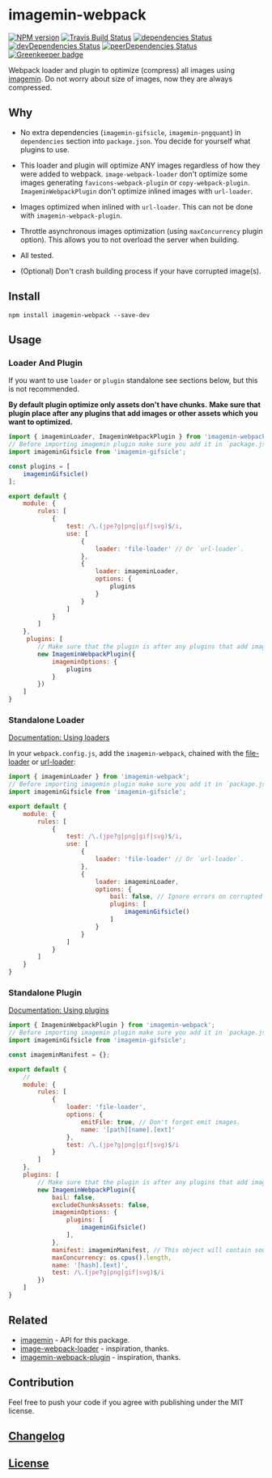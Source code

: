 # imagemin-webpack

[![NPM version](https://img.shields.io/npm/v/imagemin-webpack.svg)](https://www.npmjs.org/package/imagemin-webpack)
[![Travis Build Status](https://img.shields.io/travis/itgalaxy/imagemin-webpack/master.svg?label=build)](https://travis-ci.org/itgalaxy/imagemin-webpack)
[![dependencies Status](https://david-dm.org/itgalaxy/imagemin-webpack/status.svg)](https://david-dm.org/itgalaxy/imagemin-webpack)
[![devDependencies Status](https://david-dm.org/itgalaxy/imagemin-webpack/dev-status.svg)](https://david-dm.org/itgalaxy/imagemin-webpack?type=dev)
[![peerDependencies Status](https://david-dm.org/itgalaxy/imagemin-webpack/peer-status.svg)](https://david-dm.org/itgalaxy/imagemin-webpack?type=peer)
[![Greenkeeper badge](https://badges.greenkeeper.io/itgalaxy/imagemin-webpack.svg)](https://greenkeeper.io/)

Webpack loader and plugin to optimize (compress) all images using [imagemin](https://github.com/imagemin/imagemin).
Do not worry about size of images, now they are always compressed.

## Why

-   No extra dependencies (`imagemin-gifsicle`, `imagemin-pngquant`) in `dependencies` section into `package.json`.
    You decide for yourself what plugins to use.

-   This loader and plugin will optimize ANY images regardless of how they were added to webpack.
    `image-webpack-loader` don't optimize some images generating `favicons-webpack-plugin` or `copy-webpack-plugin`.
    `ImageminWebpackPlugin` don't optimize inlined images with `url-loader`.

-   Images optimized when inlined with `url-loader`. This can not be done with `imagemin-webpack-plugin`.

-   Throttle asynchronous images optimization (using `maxConcurrency` plugin option).
    This allows you to not overload the server when building.

-   All tested.

-   (Optional) Don't crash building process if your have corrupted image(s).

## Install

```shell
npm install imagemin-webpack --save-dev
```

## Usage

### Loader And Plugin

If you want to use `loader` or `plugin` standalone see sections below, but this is not recommended.

**By default plugin optimize only assets don't have chunks.**
**Make sure that plugin place after any plugins that add images or other assets which you want to optimized.**

```js
import { imageminLoader, ImageminWebpackPlugin } from 'imagemin-webpack';
// Before importing imagemin plugin make sure you add it in `package.json` (`dependencies`) and install.
import imageminGifsicle from 'imagemin-gifsicle';

const plugins = [
    imageminGifsicle()
];

export default {
    module: {
        rules: [
            {
                test: /\.(jpe?g|png|gif|svg)$/i,
                use: [
                    {
                        loader: 'file-loader' // Or `url-loader`.
                    },
                    {
                        loader: imageminLoader,
                        options: {
                            plugins
                        }
                    }
                ]
            }
        ]
    },
     plugins: [
        // Make sure that the plugin is after any plugins that add images.
        new ImageminWebpackPlugin({
            imageminOptions: {
                plugins
            }
        })
    ]
}
```

### Standalone Loader

[Documentation: Using loaders](https://webpack.js.org/concepts/loaders/)

In your `webpack.config.js`, add the `imagemin-webpack`, 
chained with the [file-loader](https://github.com/webpack/file-loader) 
or [url-loader](https://github.com/webpack-contrib/url-loader):

```js
import { imageminLoader } from 'imagemin-webpack';
// Before importing imagemin plugin make sure you add it in `package.json` (`dependencies`) and install.
import imageminGifsicle from 'imagemin-gifsicle';

export default {
    module: {
        rules: [
            {
                test: /\.(jpe?g|png|gif|svg)$/i,
                use: [
                    {
                        loader: 'file-loader' // Or `url-loader`.
                    },
                    {
                        loader: imageminLoader,
                        options: {
                            bail: false, // Ignore errors on corrupted images.
                            plugins: [
                                imageminGifsicle()
                            ]
                        }
                    }
                ]
            }
        ]
    }
}
```

### Standalone Plugin

[Documentation: Using plugins](https://webpack.js.org/concepts/plugins/)

```js
import { ImageminWebpackPlugin } from 'imagemin-webpack';
// Before importing imagemin plugin make sure you add it in `package.json` (`dependencies`) and install.
import imageminGifsicle from 'imagemin-gifsicle';

const imageminManifest = {};

export default {
    // 
    module: {
        rules: [
            {
                loader: 'file-loader',
                options: {
                    emitFile: true, // Don't forget emit images.
                    name: '[path][name].[ext]'
                },
                test: /\.(jpe?g|png|gif|svg)$/i
            }
        ]
    },
    plugins: [
        // Make sure that the plugin is after any plugins that add images.
        new ImageminWebpackPlugin({
            bail: false,
            excludeChunksAssets: false,
            imageminOptions: {
                plugins: [
                    imageminGifsicle()
                ],
            },
            manifest: imageminManifest, // This object will contain source and interpolated filenames.
            maxConcurrency: os.cpus().length,
            name: '[hash].[ext]',
            test: /\.(jpe?g|png|gif|svg)$/i
        })
    ]
}
```

## Related

-   [imagemin](https://github.com/imagemin/imagemin) - API for this package.
-   [image-webpack-loader](https://github.com/tcoopman/image-webpack-loader) - inspiration, thanks.
-   [imagemin-webpack-plugin](https://github.com/Klathmon/imagemin-webpack-plugin) - inspiration, thanks.

## Contribution

Feel free to push your code if you agree with publishing under the MIT license.

## [Changelog](CHANGELOG.md)

## [License](LICENSE)
